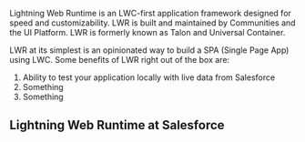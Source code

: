 Lightning Web Runtime is an LWC-first application framework designed for speed and customizability. LWR is built and maintained by Communities and the UI Platform. LWR is formerly known as Talon and Universal Container.

LWR at its simplest is an opinionated way to build a SPA (Single Page App) using LWC. Some benefits of LWR right out of the box are:

1. Ability to test your application locally with live data from Salesforce
2. Something
3. Something

## Lightning Web Runtime at Salesforce

